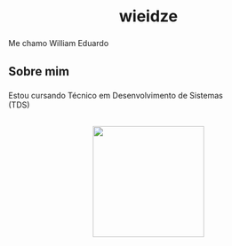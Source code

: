 <h1 align="center">wieidze</h1>

</div>

###
</div>

###
###

<p align="left">Me chamo William Eduardo</p>

###

<h2 align="left">Sobre mim</h2>

###

<p align="left">Estou cursando Técnico em Desenvolvimento de Sistemas <br>(TDS)</p>
<h2 align="left"></h2>

###

<div align="left">
</div>

###

<h2 align="left"></h2>

###

<div align="left">
</div>

###
<h2 align="left"></h2>

###

<div align="left">
</div>

###

<div align="center">
  <img height="200" src="https://media0.giphy.com/media/v1.Y2lkPTc5MGI3NjExZnluNnJsNTd3eGY5NXg2Mmk4ZjduM2phYm0zeDNub2U0c21kbWNxdyZlcD12MV9pbnRlcm5hbF9naWZfYnlfaWQmY3Q9Zw/Basrh159dGwKY/giphy.gif"  />
</div>

###
</div>

###
</div>

###
</div>

###
###

<h2 align="left"></h2>
</div>

###
###

<div align="left">
</div>

###
